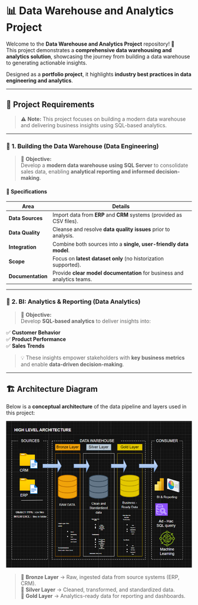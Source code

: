 # 📊 Data Warehouse and Analytics Project  

Welcome to the **Data Warehouse and Analytics Project** repository! 🚀  
This project demonstrates a **comprehensive data warehousing and analytics solution**, showcasing the journey from building a data warehouse to generating actionable insights.  

Designed as a **portfolio project**, it highlights **industry best practices in data engineering and analytics**.  

---

## 🚀 Project Requirements  

> ⚠ **Note:** This project focuses on building a modern data warehouse and delivering business insights using SQL-based analytics.  

---

### 🔹 **1. Building the Data Warehouse (Data Engineering)**  

> 🎯 **Objective:**  
> Develop a **modern data warehouse using SQL Server** to consolidate sales data, enabling **analytical reporting and informed decision-making**.  

#### 📌 **Specifications**
| **Area**          | **Details**                                                                 |
|--------------------|------------------------------------------------------------------------------|
| **Data Sources**   | Import data from **ERP** and **CRM** systems (provided as CSV files).       |
| **Data Quality**   | Cleanse and resolve **data quality issues** prior to analysis.             |
| **Integration**    | Combine both sources into a **single, user-friendly data model**.          |
| **Scope**          | Focus on **latest dataset only** (no historization supported).             |
| **Documentation**  | Provide **clear model documentation** for business and analytics teams.    |

---

### 🔹 **2. BI: Analytics & Reporting (Data Analytics)**  

> 🎯 **Objective:**  
> Develop **SQL-based analytics** to deliver insights into:  

✅ **Customer Behavior**  
✅ **Product Performance**  
✅ **Sales Trends**  

> 💡 These insights empower stakeholders with **key business metrics** and enable **data-driven decision-making**.  

---

## 🏗️ Architecture Diagram  

Below is a **conceptual architecture** of the data pipeline and layers used in this project:  

![Architecture Diagram](assets/HighLevel_architecture.png)  

> 🥉 **Bronze Layer** → Raw, ingested data from source systems (ERP, CRM).  
> 🥈 **Silver Layer** → Cleaned, transformed, and standardized data.  
> 🥇 **Gold Layer** → Analytics-ready data for reporting and dashboards.

